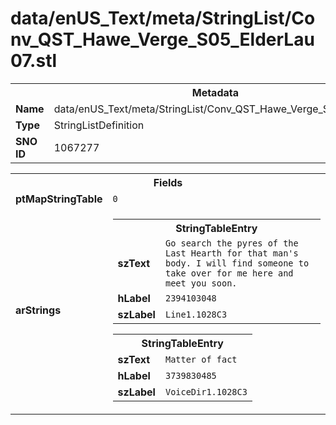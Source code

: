 <h1>data/enUS_Text/meta/StringList/Conv_QST_Hawe_Verge_S05_ElderLau07.stl</h1><table><tr><th colspan="100%">Metadata</th></tr><tr><td><b>Name</b></td><td>data/enUS_Text/meta/StringList/Conv_QST_Hawe_Verge_S05_ElderLau07.stl</td></tr><tr><td><b>Type</b></td><td>StringListDefinition</td></tr><tr><td><b>SNO ID</b></td><td>1067277</td></tr></table>

<table><tr><th colspan="100%">Fields</th></tr><tr><td><b>ptMapStringTable</b></td><td><code>0</code></td></tr><tr><td><b>arStrings</b></td><td><table><tr><th colspan="100%">StringTableEntry</th></tr><tr><td><b>szText</b></td><td><code>Go search the pyres of the Last Hearth for that man's body. I will find someone to take over for me here and meet you soon.</code></td></tr><tr><td><b>hLabel</b></td><td><code>2394103048</code></td></tr><tr><td><b>szLabel</b></td><td><code>Line1.1028C3</code></td></tr></table>


<table><tr><th colspan="100%">StringTableEntry</th></tr><tr><td><b>szText</b></td><td><code>Matter of fact</code></td></tr><tr><td><b>hLabel</b></td><td><code>3739830485</code></td></tr><tr><td><b>szLabel</b></td><td><code>VoiceDir1.1028C3</code></td></tr></table>


</td></tr></table>

